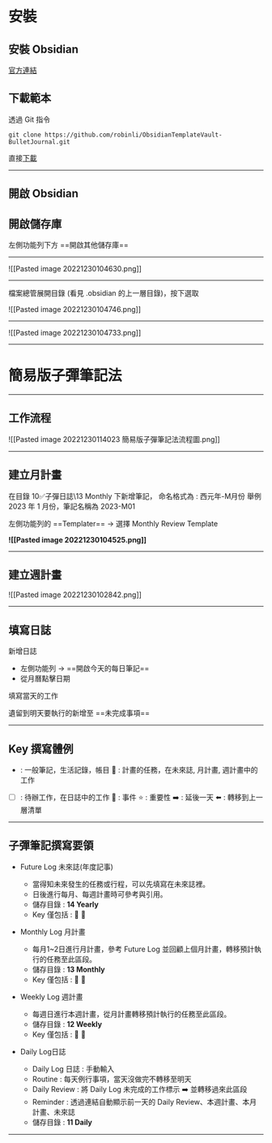 # 安裝
## 安裝 Obsidian 
[官方連結](https://obsidian.md/download) 

## 下載範本

透過 Git 指令

```
git clone https://github.com/robinli/ObsidianTemplateVault-BulletJournal.git
```

直接[下載](https://github.com/robinli/ObsidianTemplateVault-BulletJournal/archive/refs/heads/main.zip)

---

## 開啟 Obsidian

## 開啟儲存庫
左側功能列下方 ==開啟其他儲存庫== 

---

![[Pasted image 20221230104630.png]]

---

檔案總管展開目錄 (看見 .obsidian 的上一層目錄)，按下選取

![[Pasted image 20221230104746.png]]

---

![[Pasted image 20221230104733.png]]

---

# 簡易版子彈筆記法

---

## 工作流程
![[Pasted image 20221230114023 簡易版子彈筆記法流程圖.png]]

---
## 建立月計畫
在目錄 10✅子彈日誌\13 Monthly 下新增筆記，
命名格式為 : 西元年-M月份
舉例 2023 年 1 月份，筆記名稱為 2023-M01

左側功能列的 ==Templater== -> 選擇 Monthly Review Template

**![[Pasted image 20221230104525.png]]**

---

## 建立週計畫

![[Pasted image 20221230102842.png]]

---

## 填寫日誌
新增日誌
- 左側功能列 -> ==開啟今天的每日筆記==
- 從月曆點擊日期

填寫當天的工作

遺留到明天要執行的新增至  ==未完成事項==

---
## Key 撰寫體例
-  : 一般筆記，生活記錄，帳目
💊 : 計畫的任務，在未來誌, 月計畫, 週計畫中的工作
- [ ] : 待辦工作，在日誌中的工作
📅 : 事件
⭐ : 重要性 
➡️ : 延後一天
⬅️ : 轉移到上一層清單

---
## 子彈筆記撰寫要領
- Future Log 未來誌(年度記事)
	- 當得知未來發生的任務或行程，可以先填寫在未來誌裡。
	- 日後進行每月、每週計畫時可參考與引用。
	- 儲存目錄 : __14 Yearly__
	- Key 僅包括 : 💊 📅

- Monthly Log 月計畫
	- 每月1~2日進行月計畫，參考 Future Log 並回顧上個月計畫，轉移預計執行的任務至此區段。
	- 儲存目錄 : __13 Monthly__
	- Key 僅包括 : 💊 📅

- Weekly Log 週計畫
	- 每週日進行本週計畫，從月計畫轉移預計執行的任務至此區段。
	- 儲存目錄 : __12 Weekly__
	- Key 僅包括 : 💊 📅

- Daily Log日誌
	- Daily Log 日誌 : 手動輸入
	- Routine : 每天例行事項，當天沒做完不轉移至明天
	- Daily Review : 將 Daily Log 未完成的工作標示 ➡️ 並轉移過來此區段
	- Reminder : 透過連結自動顯示前一天的 Daily Review、本週計畫、本月計畫、未來誌
	- 儲存目錄 : __11 Daily__
---
